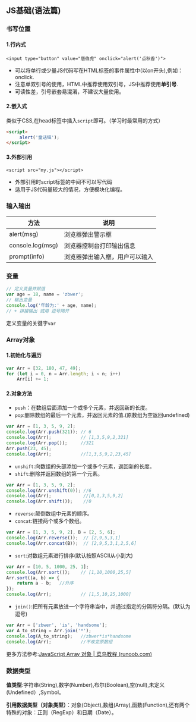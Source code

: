 ## JS基础(语法篇)

### 书写位置

#### 1.行内式

`<input type="button" value="唐伯虎" onclick="alert('点秋香')">`

+ 可以将单行或少量JS代码写在HTML标签的事件属性中(以on开头),例如：onclick.
+ 注意单双引号的使用，HTML中推荐使用双引号，JS中推荐使用**单引号**.
+ 可读性差，引号嵌套易混淆，不建议大量使用。

#### 2.嵌入式

类似于CSS,在head标签中插入`script`即可。（学习时最常用的方式）

```html
<script>
     alert('童话镇');
</script>
```

#### 3.外部引用

`<script src="my.js"></script>`

+ 外部引用时script标签的中间不可以写代码
+ 适用于JS代码量较大的情况，方便模块化编程。

### 输入输出

| 方法             | 说明                           |
| ---------------- | ------------------------------ |
| alert(msg)       | 浏览器弹出警示框               |
| console.log(msg) | 浏览器控制台打印输出信息       |
| prompt(info)     | 浏览器弹出输入框，用户可以输入 |

### 变量

```javascript
// 定义变量并赋值
var age = 18, name = 'zbwer';
// 输出变量
console.log('年龄为:' + age, name);
// + 拼接输出 或用 逗号隔开
```

定义变量的关键字`var`

### Array对象

#### 1.初始化与遍历

```js
var Arr = [32, 180, 47, 49];
for (let i = 0, n = Arr.length; i < n; i++)
    Arr[i] += 1;
```

#### 2.对象方法

+ `push`：在数组后面添加一个或多个元素，并返回新的长度。
+ `pop`:删除数组的最后一个元素，并返回元素的值.(原数组为空返回undefined)

```javascript
var Arr = [1, 3, 5, 9, 2];
console.log(Arr.push(321)); // 6
console.log(Arr);			// [1,3,5,9,2,321]
console.log(Arr.pop());		//321
Arr.push(23, 45);
console.log(Arr);			//[1,3,5,9,2,23,45]
```

+ `unshift`:向数组的头部添加一个或多个元素，返回新的长度。
+ `shift`:删除并返回数组的第一个元素。

```javascript
var Arr = [1, 3, 5, 9, 2];
console.log(Arr.unshift(0)); //6
console.log(Arr);			 //[0,1,3,5,9,2]
console.log(Arr.shift());	 //0
```

+ `reverse`:颠倒数组中元素的顺序。
+ `concat`:链接两个或多个数组。

```javascript
var Arr = [1, 3, 5, 9, 2], B = [2, 5, 6];
console.log(Arr.reverse());  // [2,9,5,3,1]
console.log(Arr.concat(B));  // [2,9,5,3,1,2,5,6]
```

+ `sort`:对数组元素进行排序(默认按照ASCII从小到大)

```javascript
var Arr = [10, 5, 1000, 25, 1];
console.log(Arr.sort());	// [1,10,1000,25,5]
Arr.sort((a, b) => {
    return a - b;	//升序
});
console.log(Arr);			// [1,5,10,25,1000]
```

+ `join()`:把所有元素放进一个字符串当中，并通过指定的分隔符分隔。(默认为逗号)

```js
var Arr = ['zbwer', 'is', 'handsome'];
var A_to_string = Arr.join('*');	
console.log(A_to_string);	//zbwer*is*handsome
console.log(Arr);			//不改变原数组
```

更多方法参考:[JavaScript Array 对象 | 菜鸟教程 (runoob.com)](https://www.runoob.com/jsref/jsref-obj-array.html)

### 数据类型

**值类型**:字符串(String),数字(Number),布尔(Boolean),空(null),未定义(Undefined）,Symbol。

**引用数据类型（对象类型）**：对象(Object),数组(Array),函数(Function),还有两个特殊的对象：正则（RegExp）和日期（Date）。
